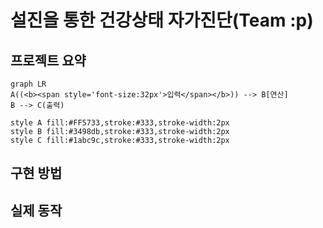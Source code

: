 # 설진을 통한 건강상태 자가진단(Team :p)  
## 프로젝트 요약
```mermaid
graph LR
A((<b><span style='font-size:32px'>입력</span></b>)) --> B[연산]
B --> C(출력)

style A fill:#FF5733,stroke:#333,stroke-width:2px
style B fill:#3498db,stroke:#333,stroke-width:2px
style C fill:#1abc9c,stroke:#333,stroke-width:2px

```
## 구현 방법
## 실제 동작

